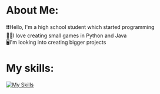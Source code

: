 #  About Me:
❗❗Hello, I'm a high school student which started programming<br>🐍🍵I love creating small games in Python and Java<br>🖥️I'm looking into creating bigger projects

# My skills:
[![My Skills](https://skillicons.dev/icons?i=java,cpp,py,pycharm,vscode,androidstudio,arduino)](https://skillicons.dev)
